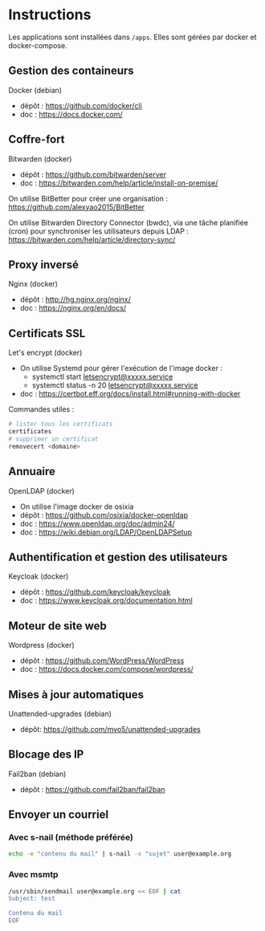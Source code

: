 # Instructions

Les applications sont installées dans `/apps`.
Elles sont gérées par docker et docker-compose.

## Gestion des containeurs
Docker (debian)
- dépôt : https://github.com/docker/cli
- doc : https://docs.docker.com/

## Coffre-fort
Bitwarden (docker)
- dépôt : https://github.com/bitwarden/server
- doc : https://bitwarden.com/help/article/install-on-premise/

On utilise BitBetter pour créer une organisation : https://github.com/alexyao2015/BitBetter

On utilise Bitwarden Directory Connector (bwdc), via une tâche planifiée (cron) pour synchroniser les utilisateurs depuis LDAP : https://bitwarden.com/help/article/directory-sync/

## Proxy inversé
Nginx (docker)
- dépôt : http://hg.nginx.org/nginx/
- doc : https://nginx.org/en/docs/

## Certificats SSL
Let's encrypt (docker)
- On utilise Systemd pour gérer l'exécution de l'image docker :
  - systemctl start letsencrypt@xxxxx.service
  - systemctl status -n 20 letsencrypt@xxxxx.service
- doc : https://certbot.eff.org/docs/install.html#running-with-docker

Commandes utiles :
```bash
# lister tous les certificats
certificates
# supprimer un certificat
removecert <domaine>
```

## Annuaire
OpenLDAP (docker)
- On utilise l'image docker de osixia
- dépôt : https://github.com/osixia/docker-openldap
- doc : https://www.openldap.org/doc/admin24/
- doc : https://wiki.debian.org/LDAP/OpenLDAPSetup

## Authentification et gestion des utilisateurs
Keycloak (docker)
- dépôt : https://github.com/keycloak/keycloak
- doc : https://www.keycloak.org/documentation.html

## Moteur de site web
Wordpress (docker)
- dépôt : https://github.com/WordPress/WordPress
- doc : https://docs.docker.com/compose/wordpress/

## Mises à jour automatiques
Unattended-upgrades (debian)
- dépôt: https://github.com/mvo5/unattended-upgrades

## Blocage des IP
Fail2ban (debian)
- dépôt : https://github.com/fail2ban/fail2ban

## Envoyer un courriel
### Avec s-nail (méthode préférée)

```bash
echo -e "contenu du mail" | s-nail -s "sujet" user@example.org
```

### Avec msmtp

```bash
/usr/sbin/sendmail user@example.org << EOF | cat
Subject: test

Contenu du mail
EOF
```

